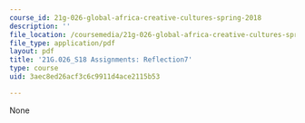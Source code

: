 ```yaml
---
course_id: 21g-026-global-africa-creative-cultures-spring-2018
description: ''
file_location: /coursemedia/21g-026-global-africa-creative-cultures-spring-2018/3aec8ed26acf3c6c9911d4ace2115b53_MIT21G_026S18_Reflection_7.pdf
file_type: application/pdf
layout: pdf
title: '21G.026_S18 Assignments: Reflection7'
type: course
uid: 3aec8ed26acf3c6c9911d4ace2115b53

---
```

None